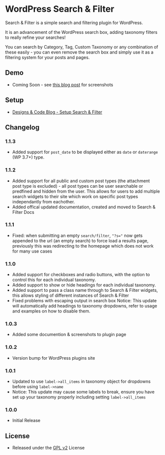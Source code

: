 WordPress Search &amp; Filter
==================

Search &amp; Filter is a simple search and filtering plugin for WordPress.

It is an advancement of the WordPress search box, adding taxonomy filters to really refine your searches!

You can search by Category, Tag, Custom Taxonomy or any combination of these easily - you can even remove the search box and simply use it as a filtering system for your posts and pages.

## Demo
 - Coming Soon - see [this blog post](http://www.designsandcode.com/447/wordpress-search-filter-plugin-for-taxonomies/) for screenshots

## Setup
 - [Designs & Code Blog - Setup Search &amp; Filter](http://www.designsandcode.com/447/wordpress-search-filter-plugin-for-taxonomies/)

## Changelog

### 1.1.3
 - Added support for `post_date` to be displayed either as `date` or `daterange` (WP 3.7+) type.

### 1.1.2
 - Added support for all public and custom post types (the attachment post type is excluded) - all post types can be user searchable or predfined and hidden from the user. This allows for users to add multiple search widgets to their site which work on specific post types independantly from eachother.
 - Added offical updated documentation, created and moved to Search &amp; Filter Docs

### 1.1.1
 - Fixed: when submitting an empty `search/filter`, `"?s="` now gets appended to the url (an empty search) to force load a results page, previously this was redirecting to the homepage which does not work for many use cases

### 1.1.0
 - Added support for checkboxes and radio buttons, with the option to control this for each individual taxonomy.
 - Added support to show or hide headings for each individual taxonomy.
 - Added support to pass a class name through to Search &amp; Filter widgets, this allows styling of different instances of Search &amp; Filter
 - Fixed problems with escaping output in search box
Notice: This update will automatically add headings to taxonomy dropdowns, refer to usage and examples on how to disable them.

### 1.0.3
 - Added some documention &amp; screenshots to plugin page

### 1.0.2
 - Version bump for WordPress plugins site

### 1.0.1
 - Updated to use `label->all_items` in taxonomy object for dropdowns before using `label->name`
 - Notice: This update may cause some labels to break, ensure you have set up your taxonomy properly including setting `label->all_items`

### 1.0.0
 - Initial Release


## License
 - Released under the [GPL v2](http://www.gnu.org/licenses/gpl-2.0.html) License
